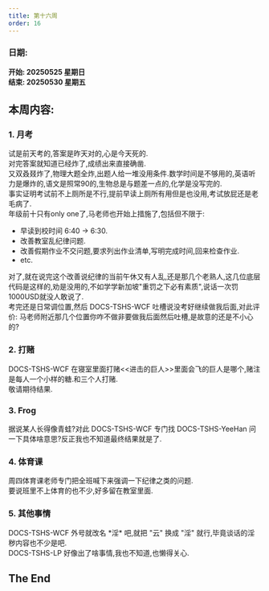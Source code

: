 ```yaml
---
title: 第十六周
order: 16
---
```


### 日期:  
**开始: 20250525 星期日**  
**结束: 20250530 星期五**  

## 本周内容:  

### 1. 月考

试是前天考的,答案是昨天对的,心是今天死的.  
对完答案就知道已经炸了,成绩出来直接确凿.  
又双叒叕炸了,物理大题全炸,出题人给一堆没用条件.数学时间是不够用的,英语听力是爆炸的,语文是照常90的,生物总是与题差一点的,化学是没写完的.  
事实证明考试前不上厕所是不行,提前早读上厕所有用但是也没用,考试放屁还是老毛病了.  
年级前十只有only one了,马老师也开始上措施了,包括但不限于:  

- 早读到校时间 6:40 -> 6:30.  
- 改善教室乱纪律问题.  
- 改善假期作业不交问题,要求列出作业清单,写明完成时间,回来检查作业.  
- etc.  

对了,就在说完这个改善说纪律的当前午休又有人乱,还是那几个老熟人,这几位底层代码是这样的,劝是没用的,不如学学新加坡"重罚之下必有素质",说话一次罚1000USD就没人敢说了.  
考完还是日常调位置,然后 DOCS-TSHS-WCF 吐槽说没考好继续做我后面,对此评价: 马老师附近那几个位置你咋不做非要做我后面然后吐槽,是故意的还是不小心的?  

### 2. 打赌

DOCS-TSHS-WCF 在寝室里面打赌<<进击的巨人>>里面会飞的巨人是哪个,赌注是每人一个小样的糖.和三个人打赌.  
敬请期待结果.  

### 3. Frog

据说某人长得像青蛙?对此 DOCS-TSHS-WCF 专门找 DOCS-TSHS-YeeHan 问一下具体啥意思?反正我也不知道最终结果就是了.  
<!-- DOCS-TSHS-Z001 你也别跑,还有你,不过他应该看不到注释里面的内容.(毕竟应该也不回去没事翻源码吧)-->

### 4. 体育课

周四体育课老师专门把全班喊下来强调一下纪律之类的问题.  
要说班里不上体育的也不少,好多留在教室里面.  

### 5. 其他事情

DOCS-TSHS-WCF 外号就改名 \*淫\* 吧,就把 "云" 换成 "淫" 就行,毕竟谈话的淫秽内容也不少是吧.  
DOCS-TSHS-LP 好像出了啥事情,我也不知道,也懒得关心.   

## The End